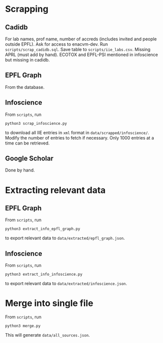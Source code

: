 # Scrapping

## Cadidb

For lab names, prof name, number of accreds (includes invited and people outside EPFL).
Ask for access to enacvm-dev. Run `scripts/scrap_cadidb.sql`.
Save table to `scripts/iie_labs.csv`.
Missing APRL (must add by hand). ECOTOX and EPFL-PSI mentioned in infoscience but missing in cadidb.


## EPFL Graph

From the database.


## Infoscience

From `scripts`, run
```
python3 scrap_infoscience.py
```
to download all IIE entries in `xml` format in `data/scrapped/infoscience/`. Modify the number of entries to fetch if necessary. Only 1000 entries at a time can be retrieved.


## Google Scholar

Done by hand.


# Extracting relevant data

## EPFL Graph

From `scripts`, run
```
python3 extract_info_epfl_graph.py
```
to export relevant data to `data/extracted/epfl_graph.json`.


## Infoscience

From `scripts`, run
```
python3 extract_info_infoscience.py
```
to export relevant data to `data/extracted/infoscience.json`.


# Merge into single file

From `scripts`, run
```
python3 merge.py
```
This will generate `data/all_sources.json`.
